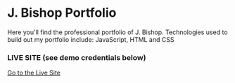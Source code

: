 <h1>J. Bishop Portfolio</h1>
<p>
Here you'll find the professional portfolio of J. Bishop.  Technologies used to build out my portfolio include: JavaScript, HTML and CSS
</p>
<h3>LIVE SITE (see demo credentials below)</h3>
<a target="_new" href="https://nysky1.github.io/jbportfolio//">Go to the Live Site</a> 
